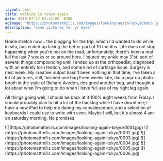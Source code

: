 ```yaml
---
layout: post
title: walking in tokyo again
date: 2019-07-27 03:34:09 -0700
ogimage: "https://photomattmills.com/images/looking-again-tokyo/0006.jpg"
description: "some pictures for yr eyes"
---
```


Home stretch now... the blogging for the trip, which I'd wanted to do while in situ, has ended up taking the better part of 10 months. Life does not stop happening when you're not on the road, unfortunately; there's been a real lull the last 7 weeks or so around here. I injured my ankle may 31st, sort of several things compounding until I ended up at the orthopedist, diagnosed with an entirely torn tendon, and some kind of cartilage issue. Surgery is next week. My creative output hasn't been nothing in that time; I've taken a lot of pictures, still, finished one bag three weeks late, did a pop-up photo booth in the style of Richard Avedon, designed another bag, and thought a lot about what I'm going to do when I have full use of my right leg again.

All things going well, I should be back at it 100% eight weeks from Friday. I should probably plan to hit a lot of the backlog while I have downtime; I have a new iPad to help me during my convalescence, and a selection of keyboards I could use to write with even. Maybe I will, but it's almost 4 am on saturday morning. No promises.

<span style="display:block;" class="center">
  ![](https://photomattmills.com/images/looking-again-tokyo/0001.jpg)
<span class="caption"></span>
![](https://photomattmills.com/images/looking-again-tokyo/0002.jpg)
<span class="caption"></span>
![](https://photomattmills.com/images/looking-again-tokyo/0003.jpg)
<span class="caption"></span>
![](https://photomattmills.com/images/looking-again-tokyo/0004.jpg)
<span class="caption"></span>
![](https://photomattmills.com/images/looking-again-tokyo/0005.jpg)
<span class="caption"></span>
![](https://photomattmills.com/images/looking-again-tokyo/0006.jpg)
<span class="caption"></span>
</span>
